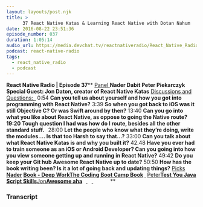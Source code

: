 ```yaml
---
layout: layouts/post.njk
title: >
      37 React Native Katas & Learning React Native with Dotan Nahum
date: 2016-08-22 23:51:36
episode_number: 037
duration: 1:05:14
audio_url: https://media.devchat.tv/reactnativeradio/React_Native_Radio_Episode_37.mp3
podcast: react-native-radio
tags: 
  - react_native_radio
  - podcast
---
```


 **React Native Radio | Episode 37**** <u>Panel </u> **Nader Dabit Peter Piekarczyk Special Guest: Jon Daton, creator of React Native Katas** <u>Discussions and Questions: </u> ****<u> </u>**** 0:54 **Can you tell us about yourself and how you got into programming with React Native?** 3:39 **So when you got back to iOS was it still Objective C? Or was Swift around by then?** 13:40 **Can you go into what you like about React Native, as oppose to going the Native route?** &nbsp; ****19:20** Tough question I had was how do I route, besides all the other standard stuff. **&nbsp;**** 28:00 **Let the people who know what they’re doing, write the modules…. Is that too Harsh to say that…?** 33:00 **Can you talk about what React Native Katas is and why you built it?** 42.48 **Have you ever had to train someone as an iOS or Android Developer? Can you going into how you view someone getting up and running in React Native?** 49:42 **Do you keep your Git hub Awesome React Native up to date?** 50:50 **How has the book writing been? Is it a lot of going back and updating things?** <u>Picks </u> ****<u>Nader</u>** [**Book - Deep Work**](https://www.amazon.com/Deep-Work-Focused-Success-Distracted/dp/1455586692)[**<u>The Coding Boot Camp Book</u>**](http://codingbootcampbook.com) **<u> </u>**** <u>Peter</u>**[**Test You Java Script Skills**](http://alf.nu/ReturnTrue)**<u>Jon</u>**[**<u>Awesome aha</u>**](https://github.com/jondot/awesome-aha)&nbsp; &nbsp;**<u> </u> **&nbsp;** <u> </u> ****&nbsp;**** &nbsp; ****&nbsp;**** &nbsp; ****&nbsp;**** &nbsp;**&nbsp;

### Transcript


